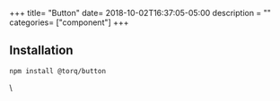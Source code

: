 +++
title= "Button"
date= 2018-10-02T16:37:05-05:00
description = ""
categories= ["component"]
+++

  
 

## Installation

    npm install @torq/button


\
